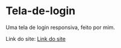 # Tela-de-login
 Uma tela de login responsiva, feito por mim.

Link do site: <a href="https://ericksilvabr.github.io/Tela-de-login/" target="_blank">Link do site</a> 